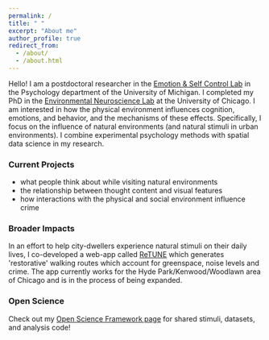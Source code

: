 ```yaml
---
permalink: /
title: " "
excerpt: "About me"
author_profile: true
redirect_from: 
  - /about/
  - /about.html
---
```


Hello! I am a postdoctoral researcher in the [Emotion & Self Control Lab](http://selfcontrol.psych.lsa.umich.edu) in the Psychology department of the University of Michigan. I completed my PhD in the [Environmental Neuroscience Lab](https://voices.uchicago.edu/bermanlab/) at the University of Chicago. I am interested in how the physical environment influences cognition, emotions, and behavior, and the mechanisms of these effects. Specifically, I focus on the influence of natural environments (and natural stimuli in urban environments). I combine experimental psychology methods with spatial data science in my research.

### Current Projects

- what people think about while visiting natural environments
- the relationship between thought content and visual features 
- how interactions with the physical and social environment influence crime

### Broader Impacts

In an effort to help city-dwellers experience natural stimuli on their daily lives, I co-developed a web-app called [ReTUNE](https://retune-56d2e.firebaseapp.com/) which generates 'restorative' walking routes which account for greenspace, noise levels and crime. The app currently works for the Hyde Park/Kenwood/Woodlawn area of Chicago and is in the process of being expanded.

### Open Science

Check out my [Open Science Framework page](https://osf.io/hfapn/) for shared stimuli, datasets, and analysis code!
